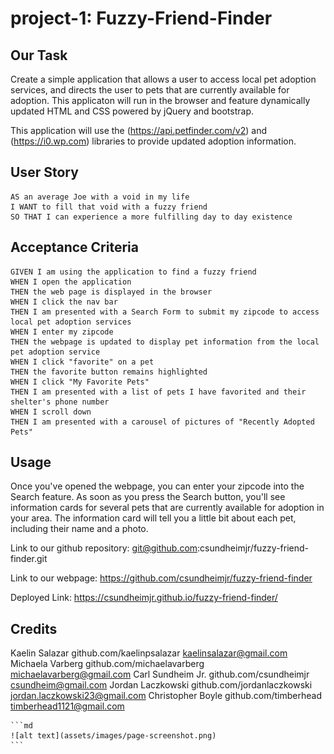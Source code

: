 # project-1: Fuzzy-Friend-Finder

## Our Task

Create a simple application that allows a user to access local pet adoption services, and directs the user to pets that are currently available for adoption. This applicaton will run in the browser and feature dynamically updated HTML and CSS powered by jQuery and bootstrap.

This application will use the (https://api.petfinder.com/v2) and (https://i0.wp.com) libraries to provide updated adoption information.

## User Story

```
AS an average Joe with a void in my life
I WANT to fill that void with a fuzzy friend
SO THAT I can experience a more fulfilling day to day existence
```

## Acceptance Criteria

```
GIVEN I am using the application to find a fuzzy friend
WHEN I open the application
THEN the web page is displayed in the browser
WHEN I click the nav bar
THEN I am presented with a Search Form to submit my zipcode to access local pet adoption services
WHEN I enter my zipcode
THEN the webpage is updated to display pet information from the local pet adoption service
WHEN I click "favorite" on a pet
THEN the favorite button remains highlighted
WHEN I click "My Favorite Pets"
THEN I am presented with a list of pets I have favorited and their shelter's phone number
WHEN I scroll down
THEN I am presented with a carousel of pictures of "Recently Adopted Pets"
```

## Usage

Once you've opened the webpage, you can enter your zipcode into the Search feature. As soon as you press the Search button, you'll see information cards for several pets that are currently available for adoption in your area. The information card will tell you a little bit about each pet, including their name and a photo. 

Link to our github repository:
git@github.com:csundheimjr/fuzzy-friend-finder.git

Link to our webpage:
https://github.com/csundheimjr/fuzzy-friend-finder

Deployed Link:
https://csundheimjr.github.io/fuzzy-friend-finder/

## Credits

Kaelin Salazar github.com/kaelinpsalazar kaelinsalazar@gmail.com
Michaela Varberg github.com/michaelavarberg michaelavarberg@gmail.com
Carl Sundheim Jr. github.com/csundheimjr csundheim@gmail.com
Jordan Laczkowski github.com/jordanlaczkowski jordan.laczkowski23@gmail.com
Christopher Boyle github.com/timberhead timberhead1121@gmail.com

    ```md
    ![alt text](assets/images/page-screenshot.png)
    ```
